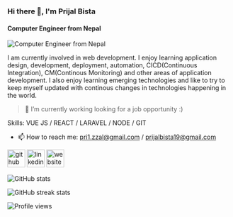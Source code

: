 ### Hi there 👋, I'm Prijal Bista
#### Computer Engineer from Nepal
![Computer Engineer from Nepal](https://images.unsplash.com/photo-1509718443690-d8e2fb3474b7?ixid=MXwxMjA3fDB8MHxwaG90by1wYWdlfHx8fGVufDB8fHw%3D&ixlib=rb-1.2.1&auto=format&fit=crop&w=750&h=200&q=80)

I am currently involved in web development. I enjoy learning application design, development, deployment, automation, CICD(Continuous Integration), CM(Continous Monitoring) and other areas of application development. I also enjoy learning emerging technologies and like to try to keep myself updated with continous changes in technologies happening in the world.

> 🔭 I’m currently working looking for a job opportunity :)

Skills: VUE JS / REACT / LARAVEL / NODE / GIT

- 📫 How to reach me: pri1.zzal@gmail.com / prijalbista19@gmail.com 


[<img src='https://cdn.jsdelivr.net/npm/simple-icons@3.0.1/icons/github.svg' alt='github' height='40'>](https://github.com/PrijalBista)  [<img src='https://cdn.jsdelivr.net/npm/simple-icons@3.0.1/icons/linkedin.svg' alt='linkedin' height='40'>](https://www.linkedin.com/in/prijal-bista/)  [<img src='https://cdn.jsdelivr.net/npm/simple-icons@3.0.1/icons/icloud.svg' alt='website' height='40'>](prijalbista.com.np)  

![GitHub stats](https://github-readme-stats.vercel.app/api?username=PrijalBista&show_icons=true&count_private=true&theme=dark)  

![GitHub streak stats](https://github-readme-streak-stats.herokuapp.com/?user=PrijalBista)  

![Profile views](https://gpvc.arturio.dev/PrijalBista)  
